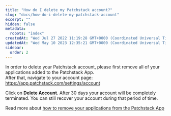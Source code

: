 ```yaml
---
title: "How do I delete my Patchstack account?"
slug: "docs/how-do-i-delete-my-patchstack-account"
excerpt: ""
hidden: false
metadata: 
  robots: "index"
createdAt: "Wed Jul 27 2022 11:19:28 GMT+0000 (Coordinated Universal Time)"
updatedAt: "Wed May 10 2023 12:35:21 GMT+0000 (Coordinated Universal Time)"
sidebar:
  order: 2
---
```

In order to delete your Patchstack account, please first remove all of your applications added to the Patchstack App.  
After that, navigate to your account page: <https://app.patchstack.com/settings/account>

Click on **Delete Account**. After 30 days your account will be completely terminated. You can still recover your account during that period of time.

Read more about [how to remove your applications from the Patchstack App](https://docs.patchstack.com/docs/removing-a-web-app)
